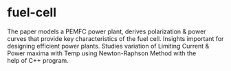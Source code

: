 # fuel-cell
The paper models a PEMFC power plant, derives polarization &amp; power curves that provide key characteristics of the fuel cell. Insights important for designing efficient power plants. Studies variation of Limiting Current &amp; Power maxima with Temp using Newton-Raphson Method with the help of C++ program.
